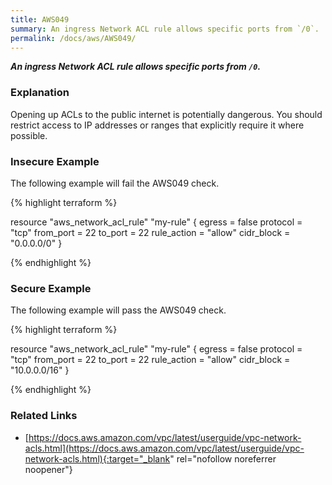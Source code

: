 ```yaml
---
title: AWS049
summary: An ingress Network ACL rule allows specific ports from `/0`.
permalink: /docs/aws/AWS049/
---
```


***An ingress Network ACL rule allows specific ports from `/0`.***

### Explanation


Opening up ACLs to the public internet is potentially dangerous. You should restrict access to IP addresses or ranges that explicitly require it where possible.




### Insecure Example

The following example will fail the AWS049 check.

{% highlight terraform %}

resource "aws_network_acl_rule" "my-rule" {
  egress         = false
  protocol       = "tcp"
  from_port      = 22
  to_port        = 22
  rule_action    = "allow"
  cidr_block     = "0.0.0.0/0"
}

{% endhighlight %}



### Secure Example

The following example will pass the AWS049 check.

{% highlight terraform %}

resource "aws_network_acl_rule" "my-rule" {
  egress         = false
  protocol       = "tcp"
  from_port      = 22
  to_port        = 22
  rule_action    = "allow"
  cidr_block     = "10.0.0.0/16"
}

{% endhighlight %}


### Related Links


- [https://docs.aws.amazon.com/vpc/latest/userguide/vpc-network-acls.html](https://docs.aws.amazon.com/vpc/latest/userguide/vpc-network-acls.html){:target="_blank" rel="nofollow noreferrer noopener"}

